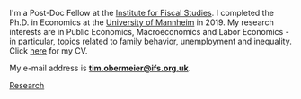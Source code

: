 I'm a Post-Doc Fellow at the [Institute for Fiscal Studies](https://www.ifs.org.uk/). I completed the Ph.D. in Economics at the [University of Mannheim](https://www.vwl.uni-mannheim.de/en/) in 2019. My research interests are in Public Economics, Macroeconomics and Labor Economics - in particular, topics related to family behavior, unemployment and inequality.
Click [here](https://drive.google.com/open?id=1gXTh2PX1OS1Zb7RrJopb9-L04hUD6mT3) for my CV.

My e-mail address is **tim.obermeier@ifs.org.uk**.

[Research](./research.html)

